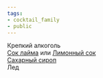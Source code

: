 ```yaml
---
tags:
- cocktail_family
- public
---
```


Крепкий алкоголь  
[Сок лайма](%D0%A1%D0%BE%D0%BA%20%D0%BB%D0%B0%D0%B9%D0%BC%D0%B0.md) или [Лимонный сок](%D0%9B%D0%B8%D0%BC%D0%BE%D0%BD%D0%BD%D1%8B%D0%B9%20%D1%81%D0%BE%D0%BA.md)  
[Сахарный сироп](%D0%A1%D0%B0%D1%85%D0%B0%D1%80%D0%BD%D1%8B%D0%B9%20%D1%81%D0%B8%D1%80%D0%BE%D0%BF.md)  
Лед
